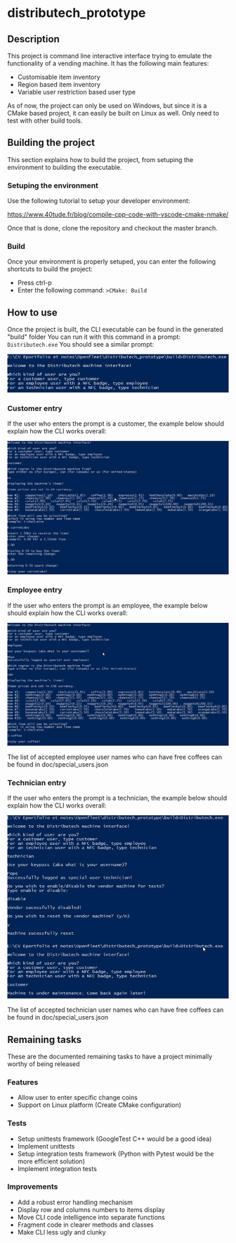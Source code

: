 # distributech_prototype

## Description
This project is command line interactive interface trying to emulate the functionality of a vending machine.
It has the following main features:
- Customisable item inventory
- Region based item inventory
- Variable user restriction based user type

As of now, the project can only be used on Windows, but since it is a CMake based project, it can easily be built on Linux as well. Only need to test with other build tools.

## Building the project
This section explains how to build the project, from setuping the environment to building the executable.
### Setuping the environment
Use the following tutorial to setup your developer environment:

https://www.40tude.fr/blog/compile-cpp-code-with-vscode-cmake-nmake/

Once that is done, clone the repository and checkout the master branch.
### Build
Once your environment is properly setuped, you can enter the following shortcuts to build the project:
- Press ctrl-p
- Enter the following command: 
`>CMake: Build`

## How to use
Once the project is built, the CLI executable can be found in the generated "build" folder
You can run it with this command in a prompt: 
`Distributech.exe`
You should see a similar prompt:

![Default entry](https://github.com/XnorTheUnforgiven/distributech_prototype/blob/first-draft/images/DefaultEntry.png)

### Customer entry
If the user who enters the prompt is a customer, the example below should explain how the CLI works overall:

![Customer entry](https://github.com/XnorTheUnforgiven/distributech_prototype/blob/first-draft/images/CustomerEntry.png)

### Employee entry
If the user who enters the prompt is an employee, the example below should explain how the CLI works overall:

![Employee entry](https://github.com/XnorTheUnforgiven/distributech_prototype/blob/first-draft/images/EmployeeEntry.png)

The list of accepted employee user names who can have free coffees can be found in doc/special_users.json

### Technician entry
If the user who enters the prompt is a technician, the example below should explain how the CLI works overall:

![Technician entry](https://github.com/XnorTheUnforgiven/distributech_prototype/blob/first-draft/images/TechnicianEntry.png)

The list of accepted technician user names who can have free coffees can be found in doc/special_users.json

## Remaining tasks
These are the documented remaining tasks to have a project minimally worthy of being released
### Features
- Allow user to enter specific change coins
- Support on Linux platform (Create CMake configuration)

### Tests
- Setup unittests framework (GoogleTest C++ would be a good idea)
- Implement unittests
- Setup integration tests framework (Python with Pytest would be the more efficient solution)
- Implement integration tests

### Improvements
- Add a robust error handling mechanism
- Display row and columns numbers to items display
- Move CLI code intelligence into separate functions
- Fragment code in clearer methods and classes
- Make CLI less ugly and clunky